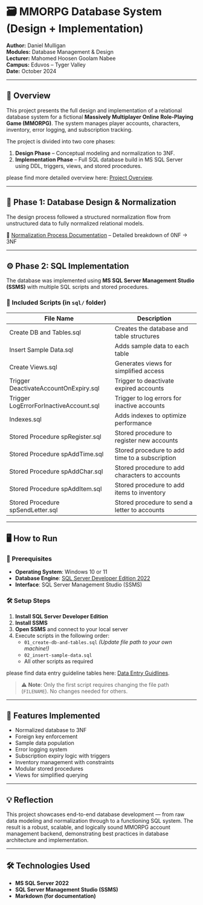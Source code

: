 # 🗃️ MMORPG Database System (Design + Implementation)

**Author:** Daniel Mulligan  
**Modules:** Database Management & Design  
**Lecturer:** Mahomed Hoosen Goolam Nabee  
**Campus:** Eduvos – Tyger Valley  
**Date:** October 2024  

---

## 📘 Overview

This project presents the full design and implementation of a relational database system for a fictional **Massively Multiplayer Online Role-Playing Game (MMORPG)**. The system manages player accounts, characters, inventory, error logging, and subscription tracking.

The project is divided into two core phases:
1. **Design Phase** – Conceptual modeling and normalization to 3NF.
2. **Implementation Phase** – Full SQL database build in MS SQL Server using DDL, triggers, views, and stored procedures.

please find more detailed overview here: [Project Overview](docs/project-overview.md).

---

## 🧠 Phase 1: Database Design & Normalization

The design process followed a structured normalization flow from unstructured data to fully normalized relational models.

🔹 [Normalization Process Documentation](docs/normalization-process.md) – Detailed breakdown of 0NF → 3NF  

---

## ⚙️ Phase 2: SQL Implementation

The database was implemented using **MS SQL Server Management Studio (SSMS)** with multiple SQL scripts and stored procedures.

### 🧾 Included Scripts (in `sql/` folder)

| File Name | Description |
|-----------|-------------|
| Create DB and Tables.sql | Creates the database and table structures |
| Insert Sample Data.sql | Adds sample data to each table |
| Create Views.sql | Generates views for simplified access |
| Trigger DeactivateAccountOnExpiry.sql | Trigger to deactivate expired accounts |
| Trigger LogErrorForInactiveAccount.sql | Trigger to log errors for inactive accounts |
| Indexes.sql | Adds indexes to optimize performance |
| Stored Procedure spRegister.sql | Stored procedure to register new accounts |
| Stored Procedure spAddTime.sql	| Stored procedure to add time to a subscription |
| Stored Procedure spAddChar.sql	| Stored procedure to add characters to accounts |
| Stored Procedure spAddItem.sql	| Stored procedure to add items to inventory |
| Stored Procedure spSendLetter.sql	| Stored procedure to send a letter to accounts |


---

## 🖥️ How to Run

### 💾 Prerequisites
- **Operating System**: Windows 10 or 11
- **Database Engine**: [SQL Server Developer Edition 2022](https://go.microsoft.com/fwlink/p/?linkid=2215158)
- **Interface**: SQL Server Management Studio (SSMS)

### 🛠️ Setup Steps

1. **Install SQL Server Developer Edition**
2. **Install SSMS**
3. **Open SSMS** and connect to your local server
4. Execute scripts in the following order:
   - `01_create-db-and-tables.sql` *(Update file path to your own machine!)*
   - `02_insert-sample-data.sql`
   - All other scripts as required

please find data entry guideline tables here: [Data Entry Guidlines](docs/data-entry-guidelines.md).

> ⚠️ **Note**: Only the first script requires changing the file path (`FILENAME`). No changes needed for others.

---

## 🧩 Features Implemented

- Normalized database to 3NF
- Foreign key enforcement
- Sample data population
- Error logging system
- Subscription expiry logic with triggers
- Inventory management with constraints
- Modular stored procedures
- Views for simplified querying

---

## 💡 Reflection

This project showcases end-to-end database development — from raw data modeling and normalization through to a functioning SQL system. The result is a robust, scalable, and logically sound MMORPG account management backend, demonstrating best practices in database architecture and implementation.

---

## 🛠️ Technologies Used

- **MS SQL Server 2022**
- **SQL Server Management Studio (SSMS)**
- **Markdown (for documentation)**


